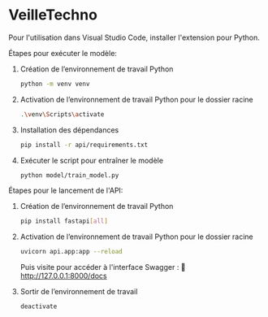 # VeilleTechno

Pour l'utilisation dans Visual Studio Code, installer l'extension pour Python.

Étapes pour exécuter le modèle:
1. Création de l’environnement de travail Python
    
    ```bash
    python -m venv venv
    ```
    
2. Activation de l’environnement de travail Python pour le dossier racine
    
    ```bash
    .\venv\Scripts\activate
    ```
    
3. Installation des dépendances
    
    ```bash
    pip install -r api/requirements.txt
    ```
    
4. Exécuter le script pour entraîner le modèle
    
    ```bash
    python model/train_model.py
    ```
    
Étapes pour le lancement de l'API:
1. Création de l’environnement de travail Python
    
    ```bash
    pip install fastapi[all]
    ```
    
2. Activation de l’environnement de travail Python pour le dossier racine
    
    ```bash
    uvicorn api.app:app --reload
    ```
      
   Puis visite pour accéder à l'interface Swagger : 📍 http://127.0.0.1:8000/docs

3. Sortir de l’environnement de travail

      ```bash
    deactivate
    ```

